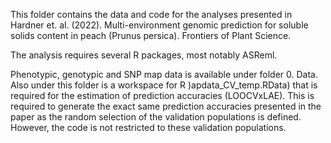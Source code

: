 This folder contains the data and code for the analyses presented in Hardner et. al. (2022). 
Multi-environment genomic prediction for soluble solids content in peach (Prunus persica). Frontiers of Plant Science.

The analysis requires several R packages, most notably ASReml.

Phenotypic, genotypic and SNP map data is available under folder 0. Data. 
Also under this folder is a workspace for R )apdata_CV_temp.RData) that is required for the estimation of prediction accuracies (LOOCVxLAE). 
This is required to generate the exact same prediction accuracies presented in the paper as the random selection of the validation populations is defined. 
However, the code is not restricted to these validation populations.
